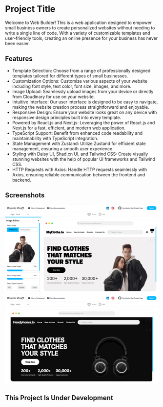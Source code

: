 
# Project Title

Welcome to Web Builder! This is a web application designed to empower small business owners to create personalized websites without needing to write a single line of code. With a variety of customizable templates and user-friendly tools, creating an online presence for your business has never been easier.

## Features

- Template Selection: Choose from a range of professionally designed templates tailored for different types of small businesses.
- Customization Options: Customize various aspects of your website including font style, text color, font size, images, and more.
- Image Upload: Seamlessly upload images from your device or directly from Cloudinary for use on your website.
- Intuitive Interface: Our user interface is designed to be easy to navigate, making the website creation process straightforward and enjoyable.
- Responsive Design: Ensure your website looks great on any device with responsive design principles built into every template.
- Powered by React.js and Next.js: Leveraging the power of React.js and Next.js for a fast, efficient, and modern web application.
- TypeScript Support: Benefit from enhanced code readability and maintainability with TypeScript integration.
- State Management with Zustand: Utilize Zustand for efficient state management, ensuring a smooth user experience.
- Styling with Daisy UI, Shad.cn UI, and Tailwind CSS: Create visually stunning websites with the help of popular UI frameworks and Tailwind CSS.
- HTTP Requests with Axios: Handle HTTP requests seamlessly with Axios, ensuring reliable communication between the frontend and backend.


## Screenshots

![App Screenshot](https://github.com/Neel3301/web-builder-cosmic-craft/blob/main/public/SS1.png?raw=true)
![App Screenshot](https://github.com/Neel3301/web-builder-cosmic-craft/blob/main/public/SS2.png?raw=true)


## This Project Is Under Development

